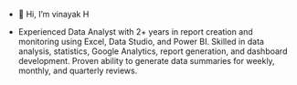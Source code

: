 - 👋 Hi, I’m vinayak H

- Experienced Data Analyst with 2+ years in report creation and monitoring using Excel, Data Studio, and Power BI. Skilled in data analysis, statistics, Google Analytics, report generation, and dashboard development. Proven ability to generate data summaries for weekly, monthly, and quarterly reviews.
  
